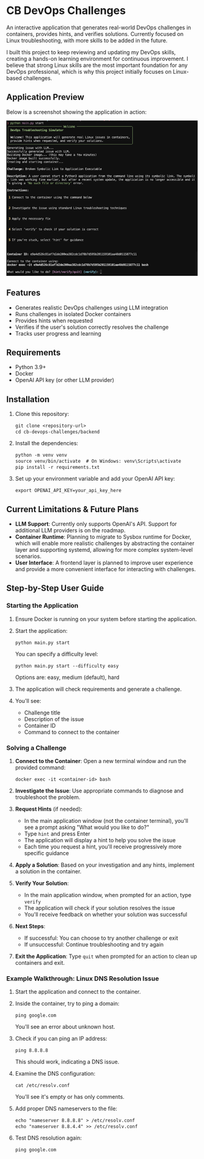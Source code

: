 # CB DevOps Challenges

An interactive application that generates real-world DevOps challenges in containers, provides hints, and verifies solutions. Currently focused on Linux troubleshooting, with more skills to be added in the future.

I built this project to keep reviewing and updating my DevOps skills, creating a hands-on learning environment for continuous improvement. I believe that strong Linux skills are the most important foundation for any DevOps professional, which is why this project initially focuses on Linux-based challenges.

## Application Preview

Below is a screenshot showing the application in action:

![CB DevOps Challenges in action](img/howto.png)

## Features

- Generates realistic DevOps challenges using LLM integration
- Runs challenges in isolated Docker containers
- Provides hints when requested
- Verifies if the user's solution correctly resolves the challenge
- Tracks user progress and learning

## Requirements

- Python 3.9+
- Docker
- OpenAI API key (or other LLM provider)

## Installation

1. Clone this repository:
   ```
   git clone <repository-url>
   cd cb-devops-challenges/backend
   ```

2. Install the dependencies:
   ```
   python -m venv venv
   source venv/bin/activate  # On Windows: venv\Scripts\activate
   pip install -r requirements.txt
   ```

3. Set up your environment variable and add your OpenAI API key:
   ```
   export OPENAI_API_KEY=your_api_key_here
   ```

## Current Limitations & Future Plans

- **LLM Support**: Currently only supports OpenAI's API. Support for additional LLM providers is on the roadmap.
- **Container Runtime**: Planning to migrate to Sysbox runtime for Docker, which will enable more realistic challenges by abstracting the container layer and supporting systemd, allowing for more complex system-level scenarios.
- **User Interface**: A frontend layer is planned to improve user experience and provide a more convenient interface for interacting with challenges.

## Step-by-Step User Guide

### Starting the Application

1. Ensure Docker is running on your system before starting the application.

2. Start the application:
   ```
   python main.py start
   ```
   
   You can specify a difficulty level:
   ```
   python main.py start --difficulty easy
   ```
   Options are: easy, medium (default), hard

3. The application will check requirements and generate a challenge.

4. You'll see:
   - Challenge title
   - Description of the issue
   - Container ID
   - Command to connect to the container

### Solving a Challenge

1. **Connect to the Container**:
   Open a new terminal window and run the provided command:
   ```
   docker exec -it <container-id> bash
   ```

2. **Investigate the Issue**:
   Use appropriate commands to diagnose and troubleshoot the problem.
   
3. **Request Hints** (if needed):
   - In the main application window (not the container terminal), you'll see a prompt asking "What would you like to do?"
   - Type `hint` and press Enter
   - The application will display a hint to help you solve the issue
   - Each time you request a hint, you'll receive progressively more specific guidance

4. **Apply a Solution**:
   Based on your investigation and any hints, implement a solution in the container.

5. **Verify Your Solution**:
   - In the main application window, when prompted for an action, type `verify`
   - The application will check if your solution resolves the issue
   - You'll receive feedback on whether your solution was successful

6. **Next Steps**:
   - If successful: You can choose to try another challenge or exit
   - If unsuccessful: Continue troubleshooting and try again

7. **Exit the Application**:
   Type `quit` when prompted for an action to clean up containers and exit.

### Example Walkthrough: Linux DNS Resolution Issue

1. Start the application and connect to the container.

2. Inside the container, try to ping a domain:
   ```
   ping google.com
   ```
   You'll see an error about unknown host.

3. Check if you can ping an IP address:
   ```
   ping 8.8.8.8
   ```
   This should work, indicating a DNS issue.

4. Examine the DNS configuration:
   ```
   cat /etc/resolv.conf
   ```
   You'll see it's empty or has only comments.

5. Add proper DNS nameservers to the file:
   ```
   echo "nameserver 8.8.8.8" > /etc/resolv.conf
   echo "nameserver 8.8.4.4" >> /etc/resolv.conf
   ```

6. Test DNS resolution again:
   ```
   ping google.com
   ```
